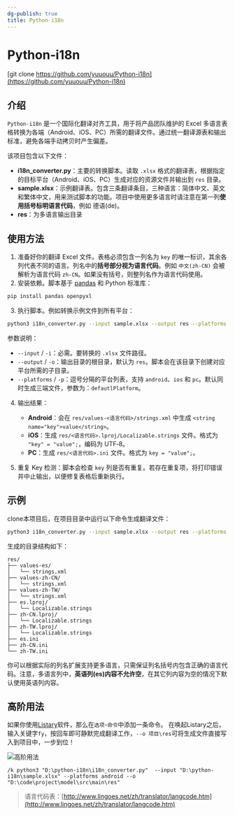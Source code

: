 ```yaml
---
dg-publish: true
title: Python‑i18n
---
```


# Python‑i18n

[git clone https://github.com/yuuouu/Python-i18n](https://github.com/yuuouu/Python-i18n)
## 介绍

`Python‑i18n` 是一个国际化翻译对齐工具，用于将产品团队维护的 Excel 多语言表格转换为各端（Android、iOS、PC）所需的翻译文件。通过统一翻译源表和输出标准，避免各端手动拷贝时产生偏差。

该项目包含以下文件：

- **i18n_converter.py**：主要的转换脚本。读取 `.xlsx` 格式的翻译表，根据指定的目标平台（Android、iOS、PC）生成对应的资源文件并输出到 `res` 目录。
- **sample.xlsx**：示例翻译表。包含三条翻译条目，三种语言：简体中文、英文和繁体中文，用来测试脚本的功能。项目中使用更多语言时请注意在第一列**使用括号标明语言代码**，例如 德语(de)。
- **res**：为多语言输出目录

## 使用方法

1. 准备好你的翻译 Excel 文件。表格必须包含一列名为 `key` 的唯一标识，其余各列代表不同的语言。列名中的**括号部分视为语言代码**。例如 `中文(zh‑CN)` 会被解析为语言代码 `zh‑CN`。如果没有括号，则整列名作为语言代码使用。
2. 安装依赖。脚本基于 [pandas](https://pandas.pydata.org/) 和 Python 标准库：

```bash
pip install pandas openpyxl
```

3. 执行脚本。例如转换示例文件到所有平台：

```bash
python3 i18n_converter.py --input sample.xlsx --output res --platforms android,ios,pc
```

   参数说明：

   - `--input` / `-i`：必需。要转换的 `.xlsx` 文件路径。
   - `--output` / `-o`：输出目录的根目录，默认为 `res`。脚本会在该目录下创建对应平台所需的子目录。
   - `--platforms` / `-p`：逗号分隔的平台列表，支持 `android`、`ios` 和 `pc`。默认同时生成三端文件，参数为：`defautlPlatform`。

4. 输出结果：

   - **Android**：会在 `res/values-<语言代码>/strings.xml` 中生成 `<string name="key">value</string>`。
   - **iOS**：生成 `res/<语言代码>.lproj/Localizable.strings` 文件。格式为 `"key" = "value";`，编码为 UTF‑8。
   - **PC**：生成 `res/<语言代码>.ini` 文件。格式为 `key = "value";`。

5. 重复 Key 检测：脚本会检查 `key` 列是否有重复。若存在重复项，将打印错误并中止输出，以便修复表格后重新执行。

## 示例

clone本项目后，在项目目录中运行以下命令生成翻译文件：

```bash
python3 i18n_converter.py --input sample.xlsx --output res --platforms android,ios,pc
```

生成的目录结构如下：

```
res/
├── values-es/
│   └── strings.xml
├── values-zh-CN/
│   └── strings.xml
├── values-zh-TW/
│   └── strings.xml
├── es.lproj/
│   └── Localizable.strings
├── zh-CN.lproj/
│   └── Localizable.strings
├── zh-TW.lproj/
│   └── Localizable.strings
├── es.ini
├── zh-CN.ini
└── zh-TW.ini
```

你可以根据实际的列名扩展支持更多语言，只需保证列名括号内包含正确的语言代码。注意，多语言列中，**英语列(es)内容不允许空**，在其它列内容为空的情况下默认使用英语列内容。

## 高阶用法

如果你使用[Listary](https://www.listary.com/)软件，那么在`选项`-`命令`中添加一条命令。
在唤起Listary之后，输入关键字`fy`，按回车即可静默完成翻译工作，`--o 项目\res`可将生成文件直接写入到项目中，一步到位！

![高阶用法](http://upforme.ru/uploads/001c/43/d3/2/865670.png)

```
/k python3 "D:\python-i18n\i18n_converter.py"  --input "D:\python-i18n\sample.xlsx" --platforms android --o "D:\code\project\model\src\main\res"
```


> 语言代码表：[http://www.lingoes.net/zh/translator/langcode.htm](http://www.lingoes.net/zh/translator/langcode.htm)